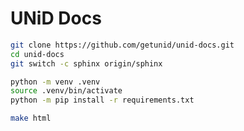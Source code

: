 # UNiD Docs

```bash
git clone https://github.com/getunid/unid-docs.git
cd unid-docs
git switch -c sphinx origin/sphinx
```

```bash
python -m venv .venv
source .venv/bin/activate
python -m pip install -r requirements.txt
```

```bash
make html
```
